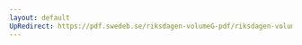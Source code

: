 ```yaml
---
layout: default
UpRedirect: https://pdf.swedeb.se/riksdagen-volumeG-pdf/riksdagen-volumeG-pdf/data/19992000/reg_19992000/reg_19992000_0036.pdf
---
```

